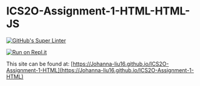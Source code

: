 # ICS2O-Assignment-1-HTML-HTML-JS

[![GitHub's Super Linter](https://github.com/Johanna-liu16/ICS2O-Assignment-1-HTML/workflows/GitHub's%20Super%20Linter/badge.svg)](https://github.com/Johanna-liu16/ICS2O-Assignment-1-HTML/actions)

[![Run on Repl.it](https://repl.it/badge/github/Johanna-liu16/ICS2O-Assignment-1-HTML)](https://repl.it/github/Johanna-liu16/ICS2O-Assignment-1-HTML)

This site can be found at: [https://Johanna-liu16.github.io/ICS2O-Assignment-1-HTML](https://Johanna-liu16.github.io/ICS2O-Assignment-1-HTML)
